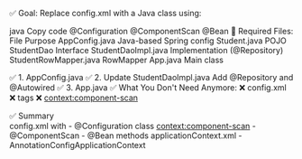 ✅ Goal:
Replace config.xml with a Java class using:

java
Copy code
@Configuration
@ComponentScan
@Bean
🔧 Required Files:
File	Purpose
AppConfig.java	Java-based Spring config
Student.java	POJO
StudentDao	Interface
StudentDaoImpl.java	Implementation (@Repository)
StudentRowMapper.java	RowMapper
App.java	Main class

✅ 1. AppConfig.java
✅ 2. Update StudentDaoImpl.java
Add @Repository and @Autowired
✅ 3. App.java
✅ What You Don't Need Anymore:
❌ config.xml
❌ <bean> tags
❌ <context:component-scan>

✅ Summary  
config.xml with <beans> -	@Configuration class
<context:component-scan> -	@ComponentScan
<bean id="...">  -	@Bean methods
applicationContext.xml -	AnnotationConfigApplicationContext
